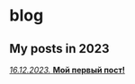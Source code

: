 # blog

## My posts in 2023
[*16.12.2023.* **Мой первый пост!**](https://myschproj.github.io/blog/16122023)
